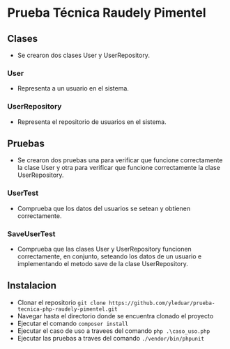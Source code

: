 # Prueba Técnica Raudely Pimentel

## Clases

- Se crearon dos clases User y UserRepository.

### User

- Representa a un usuario en el sistema.

### UserRepository

- Representa el repositorio de usuarios en el sistema.

## Pruebas 
- Se crearon dos pruebas una para verificar que funcione correctamente la clase User y otra para verificar que funcione correctamente la clase UserRepository.

### UserTest

- Comprueba que los datos del usuarios se setean y obtienen correctamente.

### SaveUserTest

- Comprueba que las clases User y UserRepository funcionen correctamente, en conjunto, seteando los datos de un usuario e implementando el metodo save de la clase UserRepository.

## Instalacion

- Clonar el repositorio ``git clone https://github.com/yleduar/prueba-tecnica-php-raudely-pimentel.git``
- Navegar hasta el directorio donde se encuentra clonado el proyecto
- Ejecutar el comando ``composer install``
- Ejecutar el caso de uso a travees del comando ``php .\caso_uso.php``
- Ejecutar las pruebas a traves del comando ``./vendor/bin/phpunit``

